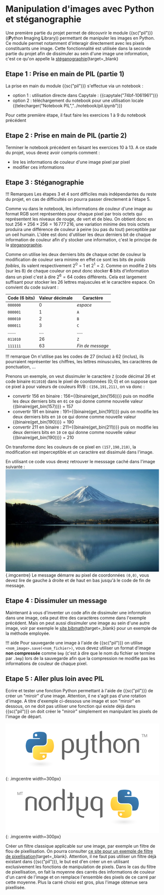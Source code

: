 # Manipulation d'images avec Python et stéganographie

Une première partie du projet permet de découvrir le module {{sc("pil")}} ((**P**ython **I**maging **L**ibrary)) permettant de manipuler les images en Python. Ce module  permet notamment d'interagir directement avec les pixels constituants une image. Cette fonctionnalité est utilisée dans la seconde partie du projet afin de dissimuler au sein d'une image une information, c'est ce qu'on appelle la [stéganographie](https://fr.wikipedia.org/wiki/St%C3%A9ganographie){target=_blank}


## Etape 1 : Prise en main de PIL (partie 1)

La prise en main du module {{sc("pil")}} s'effectue via un notebook :

* option 1 : utilisation directe dans Capytale :
{{capytale("74bf-1061961")}}
* option 2 : téléchargement du notebook pour une utilisation locale
{{telecharger("Notebook PIL","../notebook/pil.ipynb")}} 

Pour cette première étape, il faut faire les exercices 1 à 9 du notebook précédent

## Etape 2 : Prise en main de PIL (partie 2)

Terminer le notebook précédent en faisant les exercices 10 à 13. A ce stade du projet, vous devez avoir compris comment :

* lire les informations de couleur d'une image pixel par pixel
* modifier ces informations


## Etape 3 : Stéganographie

!!! Remarques
    Les étapes 3 et 4 sont difficiles mais indépendantes du reste du projet, en cas de difficultés on pourra passer directement à l'étape 5.

Comme vu dans le notebook, les informations de couleur d'une image au format RGB sont représentées pour chaque pixel par trois octets qui représentent les niveaux de rouge, de vert et de bleu. On obtient donc en tout $256 \times 256 \times 256 = 16\,777\,216$, une variation minime des trois octets produira une différence de couleur à peine (ou pas du tout) perceptible par un oeil humain. L'idée est donc d'utiliser les deux derniers bit de chaque information de couleur afin d'y stocker une information, c'est le principe de la [steganographie](https://fr.wikipedia.org/wiki/St%C3%A9ganographie). 

Comme on utilise les deux derniers bits de chaque octet de couleur la modification de couleur sera minime en effet ce sont les bits de *poids faibles*, ils valent respectivement $2^0=1$ et $2^1=2$. Comme on modifie 2 bits (sur les 8) de chaque couleur on peut donc stocker **6** bits d'information dans un pixel c'est à dire $2^6 = 64$ codes différents. Cela est largement suffisant pour stocker les 26 lettres majuscules et le caractère espace. On convient du code suivant :

|Code (6 bits) |Valeur décimale | Caractère |
|--------------|----------------|-----------|
| `000000`     | 0              | *espace*  |
| `000001`     | 1              |     `A`   |
| `000010`     | 2              |     `B`   |
| `000011`     | 3              |     `C`   |
| .......      | ....           | .....     |
| `011010`     | 26             |     `Z`   |
| `111111`     | 63             | *Fin de message*|

!!! remarque
    On n'utilise pas les codes de 27 (inclus) à 62 (inclus), ils pourraient représenter  les chiffres, les lettres minuscules, les caractères de ponctuation, ...


Prenons un exemple, on veut dissimuler le caractère `Z` (code décimal 26 et code binaire `011010`) dans le pixel de coordonnées $(0;0)$ et on suppose que ce pixel à  pour valeurs de couleurs RVB : `(156,191,211)`, on va donc :

* convertir 156 en binaire : $156$={{binaire(get_bin(156))}} puis on modifie   les deux derniers bits  en `01` ce qui donne comme nouvelle valeur {{binaire(get_bin(157))}} = $157$
* convertir 191 en binaire : $191$={{binaire(get_bin(191))}} puis on modifie   les deux derniers bits  en `10` ce qui donne comme nouvelle valeur {{binaire(get_bin(190))}} = $190$
* convertir 211 en binaire : $211$={{binaire(get_bin(211))}} puis on modifie   les deux derniers bits  en `10` ce qui donne comme nouvelle valeur {{binaire(get_bin(190))}} = $210$

On transforme donc les couleurs de ce pixel en `(157,190,210)`, la modification est imperceptible et un caractère est dissimulé dans l'image.

En utilisant ce code vous devez retrouver le messsage caché dans l'image suivante :
![Fuji Steganographie](../images/Projets/Mont_Fuji_Message.bmp){.imgcentre}
Le message démarre au pixel de coordonnées `(0,0)`, vous devez lire de gauche à droite et de haut en bas jusqu'à le code de fin de message.

## Etape 4 : Dissimuler un message

Maintenant à vous d'inventer un code afin de dissimuler une information dans une image, cela peut être des caractères comme dans l'exemple précédent. Mais on peut aussi dissimuler une image au sein d'une autre image, voir par exemple le [site bibmath](https://www.bibmath.net/crypto/index.php?action=affiche&quoi=stegano/cacheimage){target=_blank} pour un exemple de la méthode employée.

!!! aide
    Pour sauvegarde une image à l'aide de {{sc("pil")}} on utilise `<nom_image>.save(<nom_fichier>)`, vous devez utiliser un format d'image **non compressée** comme `bmp` (c'est à dire que le nom du fichier se termine par `.bmp`) lors de la sauvegarde afin que la compression ne modifie pas les informations de couleur de chaque pixel.

## Etape 5 : Aller plus loin avec PIL

Ecrire et tester une fonction Python permettant à l'aide de {{sc("pil")}} de créer un "miroir" d'une image. Attention, il ne s'agit pas d'une rotation d'image. A titre d'exemple ci-dessous une image et son "miroir" en dessous, on ne doit pas utiliser une fonction qui existe déjà dans {{sc("pil")}} on doit créer le "miroir" simplement en manipulant les pixels de l'image de départ.

![logo python](../images/Projets/python-logo.png){: .imgcentre width=300px}
![logo python miroir](../images/Projets/python-logo-miroir.png){: .imgcentre width=300px}

Créer un filtre classique applicable sur une image, par exemple un filtre de flou de pixellisation. On pourra consulter  [ce site pour un exemple de filtre de pixellisation](https://docs.gimp.org/2.8/fr/plug-in-pixelize.html){target=_blank}. Attention, il ne faut pas utiliser un filtre déjà existant dans {{sc("pil")}}, le but est d'en créer un en utilisant exclusivement les fonctions de manipulation de pixels. Dans le cas du filtre de pixellisation, on fait la moyenne des carrés des informations de couleur d'un carré de l'image et on remplace l'ensemble des pixels de ce carré par cette moyenne. Plus la carré choisi est gros, plus l'image obtenue sera pixellisée.